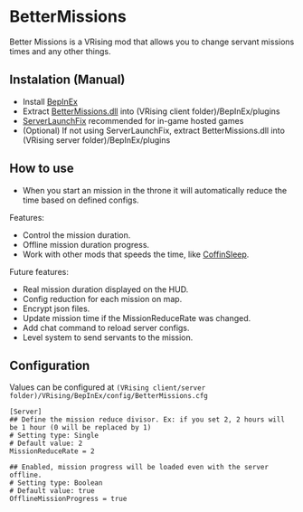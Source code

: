 # BetterMissions

Better Missions is a VRising mod that allows you to change servant missions times and any other things.

## Instalation (Manual)

* Install [BepInEx](https://docs.bepinex.dev/master/articles/user_guide/installation/index.html)
* Extract [BetterMissions.dll](https://github.com/caioreix/BetterMissions/releases) into (VRising client folder)/BepInEx/plugins
* [ServerLaunchFix](https://v-rising.thunderstore.io/package/Mythic/ServerLaunchFix/) recommended for in-game hosted
  games
* (Optional) If not using ServerLaunchFix, extract BetterMissions.dll into (VRising server folder)/BepInEx/plugins

## How to use

* When you start an mission in the throne it will automatically reduce the time based on defined configs.

Features:
  - Control the mission duration.
  - Offline mission duration progress.
  - Work with other mods that speeds the time, like [CoffinSleep](https://github.com/caioreix/CoffinSleep).

Future features:
  - Real mission duration displayed on the HUD.
  - Config reduction for each mission on map.
  - Encrypt json files.
  - Update mission time if the MissionReduceRate was changed.
  - Add chat command to reload server configs.
  - Level system to send servants to the mission.

## Configuration

Values can be configured at `(VRising client/server folder)/VRising/BepInEx/config/BetterMissions.cfg`

```
[Server]
## Define the mission reduce divisor. Ex: if you set 2, 2 hours will be 1 hour (0 will be replaced by 1)
# Setting type: Single
# Default value: 2
MissionReduceRate = 2

## Enabled, mission progress will be loaded even with the server offline.
# Setting type: Boolean
# Default value: true
OfflineMissionProgress = true
```
